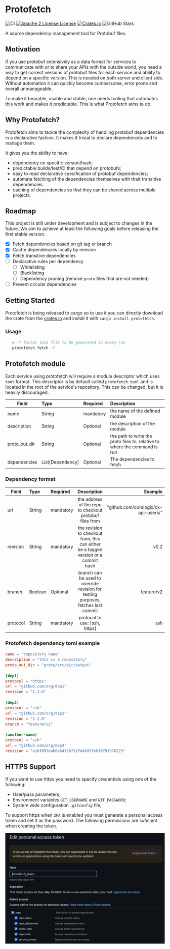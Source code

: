 # Protofetch
![CI](https://github.com/coralogix/protofetch/workflows/CI/badge.svg)
[![Apache 2 License License](http://img.shields.io/badge/license-APACHE2-blue.svg)](http://www.apache.org/licenses/LICENSE-2.0)
[![Crates.io](https://img.shields.io/crates/v/protofetch.svg)](https://crates.io/crates/protofetch)
![GitHub Stars](https://img.shields.io/github/stars/coralogix/protofetch.svg)

A source dependency management tool for Protobuf files.

## Motivation

If you use protobuf extensively as a data format for services to communicate with or to share your APIs with the outside world,
you need a way to get correct versions of protobuf files for each service and ability to depend on a specific version. 
This is needed on both server and client side. 
Without automation it can quickly become cumbersome, error prone and overall unmanageable.

To make it bearable, usable and stable, one needs tooling that automates this work and makes it predictable. This is what Protofetch aims to do.

## Why Protofetch?

Protofetch aims to tackle the complexity of handling protobuf dependencies in a declarative fashion.
It makes it trivial to declare dependencies and to manage them.

It gives you the ability to have:
* dependency on specific version/hash;
* predictable builds/test/CI that depend on protobufs;
* easy to read declarative specification of protobuf dependencies;
* automate fetching of the dependencies themselves with their transitive dependencies.
* caching of dependencies so that they can be shared across multiple projects.

## Roadmap


This project is still under development and is subject to changes in the future.
We aim to achieve at least the following goals before releasing the first stable version.

- [x] Fetch dependencies based on git tag or branch
- [x] Cache dependencies locally by revision
- [x] Fetch transitive dependencies
- [ ] Declarative rules per dependency
  - [ ] Whitelisting
  - [ ] Blacklisting
  - [ ] Dependency pruning (remove ``proto`` files that are not needed)
- [ ] Prevent circular dependencies

## Getting Started


Protofetch is being released to cargo so to use it you can directly download the crate from the [crates.io](https://crates.io/crates/protofetch)
and install it with `cargo install protofetch`.

### Usage

```sh
   # -f forces lock file to be generated in every run
   protofetch fetch -f
  ```

## Protofetch module

Each service using protofetch will require a module descriptor which uses `toml` format.
This descriptor is by default called `protofetch.toml` and is located in the root of the service's repository.
This can be changed, but it is heavily discouraged.

| Field         | Type             | Required  | Description                                                                |
|---------------|:-----------------|:----------|:---------------------------------------------------------------------------|
| name          | String           | mandatory | the name of the defined module                                             |
| description   | String           | Optional  | the description of the module                                              |
| proto_out_dir | String           | Optional  | the path to write the proto files to, relative to where the command is run |
| dependencies  | List[Dependency] | Optional  | The dependencies to fetch                                                  |

### Dependency format

| Field    | Type    | Required  |                                     Description                                     |                              Example |
|----------|:--------|:----------|:-----------------------------------------------------------------------------------:|-------------------------------------:|
| url      | String  | mandatory |               the address of the repo to checkout protobuf files from               | "github.com/coralogix/cx-api-users/" |
| revision | String  | mandatory | the revision to checkout from, this can either be a tagged version or a commit hash |                                 v0.2 |
| branch   | Boolean | Optional  |  branch can be used to override revision for testing purposes, fetches last commit  |                           feature/v2 |
| protocol | String  | mandatory |                            protocol to use: [ssh, https]                            |                                  ssh |


### Protofetch dependency toml example


```toml
name = "repository name"
description = "this is a repository"
proto_out_dir = "proto/src/dir/output"

[dep1]
protocol = "https"
url = "github.com/org/dep1"
revision = "1.3.0"

[dep2]
protocol = "ssh"
url = "github.com/org/dep2"
revision = "5.2.0"
branch = "feature/v2"

[another-name]
protocol = "ssh"
url = "github.com/org/dep3"
revision = "a16f097eab6e64f2b711fd4b977e610791376223"
```

## HTTPS Support

If you want to use https you need to specify credentials using one of the following:

- User/pass parameters;
- Environment variables `GIT_USERNAME` and `GIT_PASSWORD`;
- System wide configuration `.gitconfig` file;


To support https when `2FA` is enabled you must generate a personal access token and set it as the password.
The following permissions are suficient when creating the token.

![GitHub personal access token](readme-images/github-personal-access-token.png)
